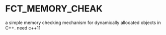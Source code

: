 # FCT_MEMORY_CHEAK
a simple memory checking mechanism for dynamically allocated objects in C++.
need c++11
